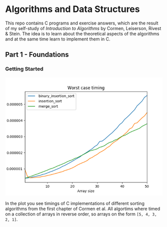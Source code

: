 # Algorithms and Data Structures

This repo contains C programs and exercise answers, which are the result of my self-study of _Introduction to Algorithms_ by Cormen, Leiserson, Rivest & Stein. The idea is to learn about the theoretical aspects of the algorithms and at the same time learn to implement them in C.


## Part 1 - Foundations

### Getting Started

![Sorting algos worst case timings](https://raw.githubusercontent.com/duffau/algos_and_data_structures/master/Part_1_Foundations/Chap_2_Getting_Started/time_measurments.png)

In the plot you see timings of C implementations of different sorting algorithms from the first chapter of Cormen et al. All algortims where timed on a collection of arrays in reverse order, so arrays on the form `[5, 4, 3, 2, 1]`. 